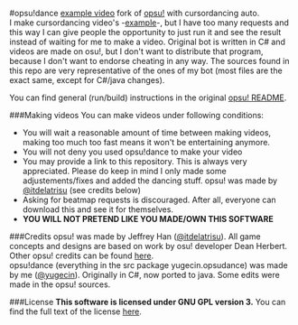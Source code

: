#opsu!dance
[example video](https://www.youtube.com/watch?v=Jp3VWEiw4CI)
fork of [opsu!](https://github.com/itdelatrisu/opsu) with cursordancing auto.  
I make cursordancing video's -[example](https://www.youtube.com/watch?v=1oFH58X_lTY)-, but I have too many requests and this way I can give people the opportunity to just run it and see the result instead of waiting for me to make a video. Original bot is written in C# and videos are made on osu!, but I don't want to distribute that program, because I don't want to endorse cheating in any way. The sources found in this repo are very representative of the ones of my bot (most files are the exact same, except for C#/java changes).  
  
You can find general (run/build) instructions in the original [opsu! README](README-OPSU.md).

###Making videos
You can make videos under following conditions:

* You will wait a reasonable amount of time between making videos, making too much too fast means it won't be entertaining anymore.
* You will not deny you used opsu!dance to make your video
* You may provide a link to this repository. This is always very appreciated. Please do keep in mind I only made some adjustements/fixes and added the dancing stuff. opsu! was made by [@itdelatrisu](https://github.com/itdelatrisu) (see credits below)
* Asking for beatmap requests is discouraged. After all, everyone can download this and see it for themselves.
* __YOU WILL NOT PRETEND LIKE YOU MADE/OWN THIS SOFTWARE__

###Credits
opsu! was made by Jeffrey Han ([@itdelatrisu](https://github.com/itdelatrisu)). All game concepts and designs are based on work by osu! developer Dean Herbert. Other opsu! credits can be found [here](CREDITS.md).  
opsu!dance (everything in the src package yugecin.opsudance) was made by me ([@yugecin](https://github.com/yugecin)). Originally in C#, now ported to java. Some edits were made in the opsu! sources.  

###License
**This software is licensed under GNU GPL version 3.**
You can find the full text of the license [here](LICENSE).
